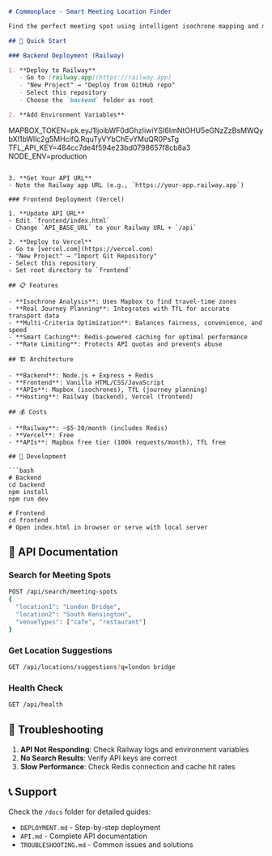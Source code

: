 ```markdown
# Commonplace - Smart Meeting Location Finder

Find the perfect meeting spot using intelligent isochrone mapping and multi-criteria optimization.

## 🚀 Quick Start

### Backend Deployment (Railway)

1. **Deploy to Railway**
   - Go to [railway.app](https://railway.app)
   - "New Project" → "Deploy from GitHub repo"
   - Select this repository
   - Choose the `backend` folder as root

2. **Add Environment Variables**
   ```
   MAPBOX_TOKEN=pk.eyJ1IjoibWF0dGhzIiwiYSI6ImNtOHU5eGNzZzBsMWQybXI1bWllc2g5MHcifQ.RquTyVYbChEvYMuQR0PsTg
   TFL_API_KEY=484cc7de4f594e23bd0798657f8cb8a3
   NODE_ENV=production
   ```

3. **Get Your API URL**
   - Note the Railway app URL (e.g., `https://your-app.railway.app`)

### Frontend Deployment (Vercel)

1. **Update API URL**
   - Edit `frontend/index.html`
   - Change `API_BASE_URL` to your Railway URL + `/api`

2. **Deploy to Vercel**
   - Go to [vercel.com](https://vercel.com)
   - "New Project" → "Import Git Repository"
   - Select this repository
   - Set root directory to `frontend`

## 📋 Features

- **Isochrone Analysis**: Uses Mapbox to find travel-time zones
- **Real Journey Planning**: Integrates with TfL for accurate transport data
- **Multi-Criteria Optimization**: Balances fairness, convenience, and speed
- **Smart Caching**: Redis-powered caching for optimal performance
- **Rate Limiting**: Protects API quotas and prevents abuse

## 🏗️ Architecture

- **Backend**: Node.js + Express + Redis
- **Frontend**: Vanilla HTML/CSS/JavaScript
- **APIs**: Mapbox (isochrones), TfL (journey planning)
- **Hosting**: Railway (backend), Vercel (frontend)

## 💰 Costs

- **Railway**: ~$5-20/month (includes Redis)
- **Vercel**: Free
- **APIs**: Mapbox free tier (100k requests/month), TfL free

## 🔧 Development

```bash
# Backend
cd backend
npm install
npm run dev

# Frontend
cd frontend
# Open index.html in browser or serve with local server
```

## 📖 API Documentation

### Search for Meeting Spots
```bash
POST /api/search/meeting-spots
{
  "location1": "London Bridge",
  "location2": "South Kensington",
  "venueTypes": ["cafe", "restaurant"]
}
```

### Get Location Suggestions
```bash
GET /api/locations/suggestions?q=london bridge
```

### Health Check
```bash
GET /api/health
```

## 🐛 Troubleshooting

1. **API Not Responding**: Check Railway logs and environment variables
2. **No Search Results**: Verify API keys are correct
3. **Slow Performance**: Check Redis connection and cache hit rates

## 📞 Support

Check the `/docs` folder for detailed guides:
- `DEPLOYMENT.md` - Step-by-step deployment
- `API.md` - Complete API documentation
- `TROUBLESHOOTING.md` - Common issues and solutions
```
